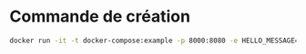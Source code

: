 # Commande de création

```bash
docker run -it -t docker-compose:example -p 8000:8080 -e HELLO_MESSAGE=TOTO
```
